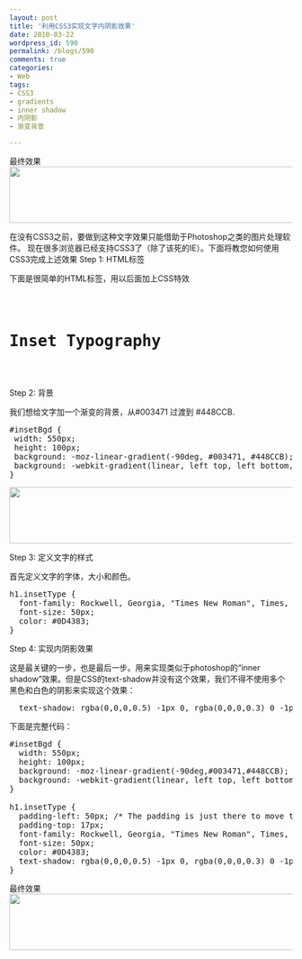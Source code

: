```yaml
---
layout: post
title: '利用CSS3实现文字内阴影效果'
date: 2010-03-22
wordpress_id: 590
permalink: /blogs/590
comments: true
categories:
- Web
tags:
- CSS3
- gradients
- inner shadow
- 内阴影
- 渐变背景

---
```

最终效果
<img alt="" src="http://images.sixrevisions.com/2010/03/22-04_firefox_inset_typography_screenshot.png" title="最终效果" class="alignnone" width="550" height="100" />

在没有CSS3之前，要做到这种文字效果只能借助于Photoshop之类的图片处理软件。 现在很多浏览器已经支持CSS3了（除了该死的IE）。下面将教您如何使用CSS3完成上述效果
Step 1: HTML标签

下面是很简单的HTML标签，用以后面加上CSS特效
<pre class="prettyprint linenums">
<div id="insetBgd">
	<h1 class="insetType">Inset Typography</h1>
</div>
</pre>
Step 2: 背景

我们想给文字加一个渐变的背景，从#003471 过渡到 #448CCB.
<pre class="prettyprint linenums">
#insetBgd {
 width: 550px;
 height: 100px;
 background: -moz-linear-gradient(-90deg, #003471, #448CCB);
 background: -webkit-gradient(linear, left top, left bottom, from(#003471), to(#448CCB));
}
</pre>
<img alt="" src="http://images.sixrevisions.com/2010/03/22-02_css_background.jpg" title="文字背景" class="alignnone" width="550" height="100" />

Step 3: 定义文字的样式

首先定义文字的字体，大小和颜色。
<pre class="prettyprint linenums">
h1.insetType {
  font-family: Rockwell, Georgia, "Times New Roman", Times, serif;
  font-size: 50px;
  color: #0D4383;
}
</pre>
Step 4: 实现内阴影效果

这是最关键的一步，也是最后一步。用来实现类似于photoshop的“inner shadow”效果。但是CSS的text-shadow并没有这个效果，我们不得不使用多个黑色和白色的阴影来实现这个效果：
<pre class="prettyprint linenums">
  text-shadow: rgba(0,0,0,0.5) -1px 0, rgba(0,0,0,0.3) 0 -1px, rgba(255,255,255,0.5) 0 1px, rgba(0,0,0,0.3) -1px -2px;
</pre>
下面是完整代码：
<pre class="prettyprint linenums">
#insetBgd {
  width: 550px;
  height: 100px;
  background: -moz-linear-gradient(-90deg,#003471,#448CCB);
  background: -webkit-gradient(linear, left top, left bottom, from(#003471), to(#448CCB));
}

h1.insetType {
  padding-left: 50px; /* The padding is just there to move the h1 element to the center of the div */
  padding-top: 17px;
  font-family: Rockwell, Georgia, "Times New Roman", Times, serif;
  font-size: 50px;
  color: #0D4383;
  text-shadow: rgba(0,0,0,0.5) -1px 0, rgba(0,0,0,0.3) 0 -1px, rgba(255,255,255,0.5) 0 1px, rgba(0,0,0,0.3) -1px -2px;
}
</pre>

最终效果
<img alt="" src="http://images.sixrevisions.com/2010/03/22-04_firefox_inset_typography_screenshot.png" title="最终效果" class="alignnone" width="550" height="100" />
